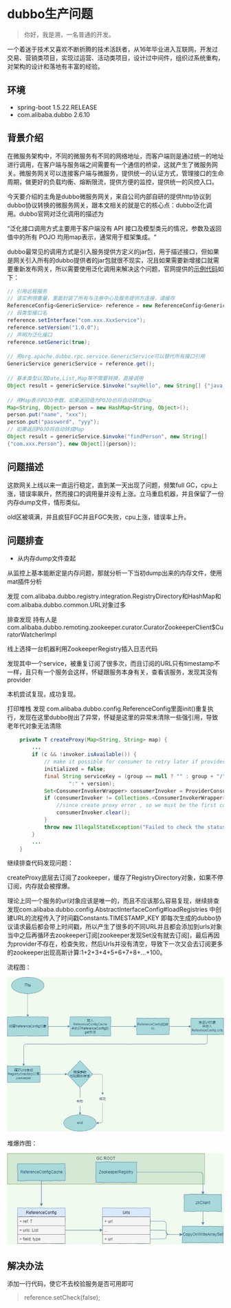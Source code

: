 # dubbo生产问题
> 你好，我是溯，一名普通的开发。

一个着迷于技术又喜欢不断折腾的技术活跃者，从16年毕业进入互联网，开发过交易、营销类项目，实现过运营、活动类项目，设计过中间件，组织过系统重构，对架构的设计和落地有丰富的经验。
## 环境

- spring-boot 1.5.22.RELEASE
- com.alibaba.dubbo 2.6.10

## 背景介绍

在微服务架构中，不同的微服务有不同的网络地址，而客户端则是通过统一的地址进行调用，在客户端与服务端之间需要有一个通信的桥梁，这就产生了微服务网关。微服务网关可以连接客户端与微服务，提供统一的认证方式，管理接口的生命周期，做更好的负载均衡、熔断限流，提供方便的监控，提供统一的风控入口。

今天要介绍的主角是dubbo微服务网关，来自公司内部自研的提供http协议到dubbo协议转换的微服务网关，跟本文相关的就是它的核心点：dubbo泛化调用。dubbo官网对泛化调用的描述为

“泛化接口调用方式主要用于客户端没有 API 接口及模型类元的情况，参数及返回值中的所有 POJO 均用map表示，通常用于框架集成。“

dubbo最常见的调用方式是引入服务提供方定义的jar包，用于描述接口，但如果是网关引入所有的dubbo提供者的jar包就很不现实，况且如果需要新增接口就需要重新发布网关，所以需要使用泛化调用来解决这个问题，官网提供的[示例代码](https://dubbo.apache.org/zh/docsv2.7/user/examples/generic-reference/)如下：

```java
// 引用远程服务 
// 该实例很重量，里面封装了所有与注册中心及服务提供方连接，请缓存
ReferenceConfig<GenericService> reference = new ReferenceConfig<GenericService>(); 
// 弱类型接口名
reference.setInterface("com.xxx.XxxService");  
reference.setVersion("1.0.0");
// 声明为泛化接口 
reference.setGeneric(true);  

// 用org.apache.dubbo.rpc.service.GenericService可以替代所有接口引用  
GenericService genericService = reference.get(); 
 
// 基本类型以及Date,List,Map等不需要转换，直接调用 
Object result = genericService.$invoke("sayHello", new String[] {"java.lang.String"}, new Object[] {"world"}); 
 
// 用Map表示POJO参数，如果返回值为POJO也将自动转成Map 
Map<String, Object> person = new HashMap<String, Object>(); 
person.put("name", "xxx"); 
person.put("password", "yyy"); 
// 如果返回POJO将自动转成Map 
Object result = genericService.$invoke("findPerson", new String[]
{"com.xxx.Person"}, new Object[]{person}); 
```

## 问题描述

这款网关上线以来一直运行稳定，直到某一天出现了问题，频繁full GC，cpu上涨，错误率飙升，然而接口的调用量并没有上涨。立马重启机器，并且保留了一份内存dump文件，情形类似。

old区被填满，并且疯狂FGC并且FGC失败，cpu上涨，错误率上升。

## 问题排查

- 从内存dump文件查起

从监控上基本能断定是内存问题，那就分析一下当初dump出来的内存文件，使用mat插件分析

发现 com.alibaba.dubbo.registry.integration.RegistryDirectory和HashMap和com.alibaba.dubbo.common.URL对象过多

排查发现 持有人是 com.alibaba.dubbo.remoting.zookeeper.curator.CuratorZookeeperClient$CuratorWatcherImpl

线上选择一台机器利用ZookeeperRegistry插入日志代码

发现其中一个service，被重复订阅了很多次，而且订阅的URL只有timestamp不一样，且只有一个服务会这样，怀疑跟服务本身有关，查看该服务，发现其没有provider

本机尝试复现，成功复现。

打印堆栈 发现 com.alibaba.dubbo.config.ReferenceConfig里面init()重复执行，发现在这里dubbo抛出了异常，怀疑是这里的异常未清除一些强引用，导致老年代对象无法清除

``` java
	private T createProxy(Map<String, String> map) {
        ...
        if (c && !invoker.isAvailable()) {
            // make it possible for consumer to retry later if provider is temporarily unavailable
            initialized = false;
            final String serviceKey = (group == null ? "" : group + "/") + interfaceName + (version == null ? "" :
                    ":" + version);
            Set<ConsumerInvokerWrapper> consumerInvoker = ProviderConsumerRegTable.getConsumerInvoker(serviceKey);
            if (consumerInvoker != Collections.<ConsumerInvokerWrapper>emptySet()) {
                //since create proxy error , so we must be the first consumer. Simply clear ConcurrentHashSet
                consumerInvoker.clear();
            }
            throw new IllegalStateException("Failed to check the status of the service " + interfaceName + ". No provider available for the service " + serviceKey + " from the url " + invoker.getUrl() + " to the consumer " + NetUtils.getLocalHost() + " use dubbo version " + Version.getVersion());
        }
        ...
    }
```

继续排查代码发现问题：

createProxy底层去订阅了zookeeper，缓存了RegistryDirectory对象，如果不停订阅，内存就会被撑爆。

理论上同一个服务的url对象应该是唯一的，而且不应该那么容易复现，继续排查发现com.alibaba.dubbo.config.AbstractInterfaceConfig#loadRegistries 中创建URL的流程传入了时间戳Constants.TIMESTAMP_KEY 即每次生成的dubbo协议请求最后都会带上时间戳，所以产生了很多的不同URL并且都会添加到urls对象当中之后再循环去zookeeper订阅[zookeeper发现Set没有就去订阅]，最后再因为provider不存在，检查失败，然后Urls并没有清空，导致下一次又会去订阅更多的zookeeper出现高斯计算:1+2+3+4+5+6+7+8+...+100。

流程图：

<img src="https://raw.githubusercontent.com/ekkoxusu/ekkoxusu.github.io/master/docs/assets/img/prod/dubbo流程图.jpg" alt="dubbo流程图" width=600 />

堆爆炸图：

<img src="https://raw.githubusercontent.com/ekkoxusu/ekkoxusu.github.io/master/docs/assets/img/prod/dubbo堆图.jpg" alt="dubbo堆图" width=600 />

## 解决办法

添加一行代码，使它不去校验服务是否可用即可

> reference.setCheck(false);
